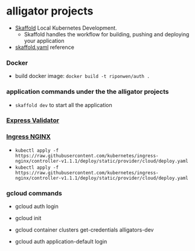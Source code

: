 # alligator projects

- [Skaffold](https://skaffold.dev/) Local Kubernetes Development.
  - Skaffold handles the workflow for building, pushing and deploying your application
- [skaffold.yaml](https://skaffold.dev/docs/references/yaml/) reference

### Docker

- build docker image: `docker build -t riponwen/auth .`

### application commands under the the alligator projects

- `skaffold dev` to start all the application

### [Express Validator](https://express-validator.github.io/docs/sanitization.html)

### [Ingress NGINX](https://kubernetes.github.io/ingress-nginx/)

- `kubectl apply -f https://raw.githubusercontent.com/kubernetes/ingress-nginx/controller-v1.1.1/deploy/static/provider/cloud/deploy.yaml`
- `kubectl apply -f https://raw.githubusercontent.com/kubernetes/ingress-nginx/controller-v1.1.1/deploy/static/provider/cloud/deploy.yaml`

### gcloud commands

- gcloud auth login
- gcloud init
- gcloud container clusters get-credentials alligators-dev

- gcloud auth application-default login
